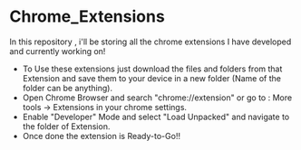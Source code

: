 # Chrome_Extensions
In this repository , i'll be storing all the chrome extensions I have developed and currently working on!

* To Use these extensions just download the files and folders from that Extension and save them to your device in a new folder (Name of the folder can be anything).
* Open Chrome Browser and search "chrome://extension" or go to :  More tools -> Extensions in your chrome settings.
* Enable "Developer" Mode and select "Load Unpacked" and navigate to the folder of Extension.
* Once done the extension is Ready-to-Go!!

